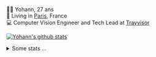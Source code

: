 <p>
  👨🏻 <bold>Yohann</bold>, 27 ans<br/>
  💼 Living in <a href="https://www.google.com/maps?q=paris">Paris</a>, France<br/>
  💻 Computer Vision Engineer and Tech Lead at <a href="https://trayvisor.com/">Trayvisor</a><br/>
</p>

<a href="https://github.com/anuraghazra/github-readme-stats"><img align="center" src="https://github-readme-stats-go94hl40s-yohann84l.vercel.app//api?username=yohann84L&show_icons=true&include_all_commits=true" alt="Yohann's github stats" /> </a>


<details>
  <summary>Some stats ...</summary><br/>
  

<!--START_SECTION:waka-->
![Code Time](http://img.shields.io/badge/Code%20Time-279%20hrs%204%20mins-blue)

![Profile Views](http://img.shields.io/badge/Profile%20Views-0-blue)

**🐱 My GitHub Data** 

> 🏆 1,510 Contributions in the Year 2022
 > 
> 📦 440.5 kB Used in GitHub's Storage 
 > 
> 🚫 Not Opted to Hire
 > 
> 📜 24 Public Repositories 
 > 
> 🔑 21 Private Repositories  
 > 
**I'm an Early 🐤** 

```text
🌞 Morning    318 commits    ████████░░░░░░░░░░░░░░░░░   32.58% 
🌆 Daytime    538 commits    █████████████░░░░░░░░░░░░   55.12% 
🌃 Evening    117 commits    ███░░░░░░░░░░░░░░░░░░░░░░   11.99% 
🌙 Night      3 commits      ░░░░░░░░░░░░░░░░░░░░░░░░░   0.31%

```
📅 **I'm Most Productive on Friday** 

```text
Monday       177 commits    ████░░░░░░░░░░░░░░░░░░░░░   18.14% 
Tuesday      201 commits    █████░░░░░░░░░░░░░░░░░░░░   20.59% 
Wednesday    191 commits    █████░░░░░░░░░░░░░░░░░░░░   19.57% 
Thursday     177 commits    ████░░░░░░░░░░░░░░░░░░░░░   18.14% 
Friday       214 commits    █████░░░░░░░░░░░░░░░░░░░░   21.93% 
Saturday     13 commits     ░░░░░░░░░░░░░░░░░░░░░░░░░   1.33% 
Sunday       3 commits      ░░░░░░░░░░░░░░░░░░░░░░░░░   0.31%

```


📊 **This Week I Spent My Time On** 

```text
⌚︎ Time Zone: Europe/Paris

💬 Programming Languages: 
JavaScript               11 hrs 16 mins      ██████████████░░░░░░░░░░░   57.27% 
Python                   6 hrs 16 mins       ████████░░░░░░░░░░░░░░░░░   31.9% 
SQL                      1 hr 9 mins         █░░░░░░░░░░░░░░░░░░░░░░░░   5.91% 
HTTP Request             29 mins             ░░░░░░░░░░░░░░░░░░░░░░░░░   2.46% 
YAML                     11 mins             ░░░░░░░░░░░░░░░░░░░░░░░░░   1.01%

🔥 Editors: 
WebStorm                 11 hrs 26 mins      ██████████████░░░░░░░░░░░   58.1% 
PyCharm                  7 hrs 29 mins       █████████░░░░░░░░░░░░░░░░   38.06% 
VS Code                  45 mins             █░░░░░░░░░░░░░░░░░░░░░░░░   3.84%

💻 Operating System: 
Mac                      19 hrs 41 mins      █████████████████████████   100.0%

```

**I Mostly Code in Python** 

```text
Python                   18 repos            ██████████████░░░░░░░░░░░   56.25% 
Java                     6 repos             ████░░░░░░░░░░░░░░░░░░░░░   18.75% 
JavaScript               2 repos             █░░░░░░░░░░░░░░░░░░░░░░░░   6.25% 
R                        2 repos             █░░░░░░░░░░░░░░░░░░░░░░░░   6.25% 
HTML                     1 repo              ░░░░░░░░░░░░░░░░░░░░░░░░░   3.12%

```



 Last Updated on 05/12/2022 01:42:27 UTC
<!--END_SECTION:waka-->
